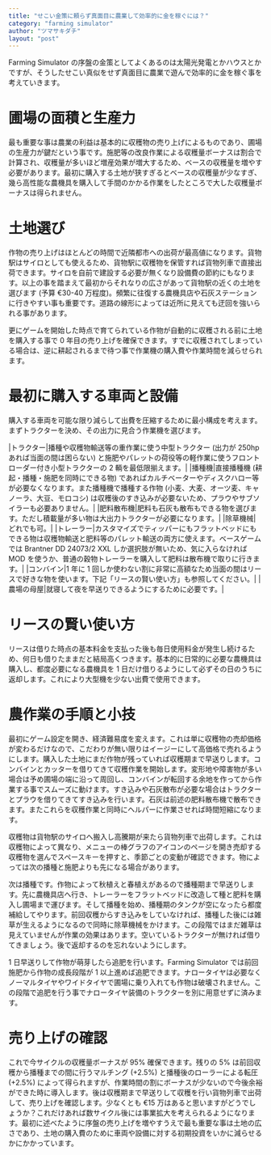 ```yaml
---
title: "せこい金策に頼らず真面目に農業して効率的に金を稼ぐには？"
category: "farming simulator"
author: "ツマサキダチ"
layout: "post"
---
```

Farming Simulator の序盤の金策としてよくあるのは太陽光発電とかハウスとかですが、そうしたせこい真似をせず真面目に農業で遊んで効率的に金を稼ぐ事を考えていきます。

# 圃場の面積と生産力

最も重要な事は農業の利益は基本的に収穫物の売り上げによるものであり、圃場の生産力が鍵だという事です。施肥等の改良作業による収穫量ボーナスは割合で計算され、収穫量が多いほど増産効果が増大するため、ベースの収穫量を増やす必要があります。最初に購入する土地が狭すぎるとベースの収穫量が少なすぎ、幾ら高性能な農機具を購入して手間のかかる作業をしたところで大した収穫量ボーナスは得られません。

# 土地選び

作物の売り上げはほとんどの時間で近隣都市への出荷が最高値になります。貨物駅はサイロとしても使えるため、貨物駅に収穫物を保管すれば貨物列車で直接出荷できます。サイロを自前で建設する必要が無くなり設備費の節約にもなります。以上の事を踏まえて最初からそれなりの広さがあって貨物駅の近くの土地を選びます (予算 €30-40 万程度)。頻繁に往復する農機具店や石灰ステーションに行きやすい事も重要です。道路の線形によっては近所に見えても迂回を強いられる事があります。

更にゲームを開始した時点で育てられている作物が自動的に収穫される前に土地を購入する事で 0 年目の売り上げを確保できます。すでに収穫されてしまっている場合は、逆に耕起されるまで待つ事で作業機の購入費や作業時間を減らせられます。

# 最初に購入する車両と設備

購入する車両を可能な限り減らして出費を圧縮するために最小構成を考えます。まずトラクターを決め、その出力に見合う作業機を選びます。

|トラクター|播種や収穫物輸送等の重作業に使う中型トラクター (出力が 250hp あれば当面の間は困らない) と施肥やパレットの荷役等の軽作業に使うフロントローダー付き小型トラクターの 2 輌を最低限揃えます。|
|播種機|直接播種機 (耕起・播種・施肥を同時にできる物) であればカルチベーターやディスクハロー等が必要なくなります。また播種機で播種する作物 (小麦、大麦、オーツ麦、キャノーラ、大豆、モロコシ) は収穫後のすき込みが必要ないため、プラウやサブソイラーも必要ありません。|
|肥料散布機|肥料も石灰も散布もできる物を選びます。ただし積載量が多い物は大出力トラクターが必要になります。|
|除草機械|どれでも可。|
|トレーラー|カスタマイズでティッパーにもフラットベッドにもできる物は収穫物輸送と肥料等のパレット輸送の両方に使えます。ベースゲームでは Brantner DD 24073/2 XXL しか選択肢が無いため、気に入らなければ MOD を使うか、普通の穀物トレーラーを購入して肥料は散布機で取りに行きます。|
|コンバイン|1 年に 1 回しか使わない割に非常に高額なため当面の間はリースで好きな物を使います。下記「リースの賢い使い方」も参照してください。|
|農場の母屋|就寝して夜を早送りできるようにするために必要です。|

# リースの賢い使い方

リースは借りた時点の基本料金を支払った後も毎日使用料金が発生し続けるため、何日も借りたままだと結局高くつきます。基本的に日常的に必要な農機具は購入し、都度必要になる農機具を 1 日だけ借りるようにして必ずその日のうちに返却します。これにより大型機を少ない出費で使用できます。

# 農作業の手順と小技

最初にゲーム設定を開き、経済難易度を変えます。これは単に収穫物の売却価格が変わるだけなので、こだわりが無い限りはイージーにして高価格で売れるようにします。購入した土地にまだ作物が残っていれば収穫期まで早送りします。コンバインとカッターを借りてきて収穫作業を開始します。変形地や障害物が多い場合は予め圃場の端に沿って周回し、コンバインが転回する余地を作ってから作業する事でスムーズに動けます。すき込みや石灰散布が必要な場合はトラクターとプラウを借りてきてすき込みを行います。石灰は前述の肥料散布機で散布できます。またこれらを収穫作業と同時にヘルパーに作業させれば時間短縮になります。

収穫物は貨物駅のサイロへ搬入し高騰期が来たら貨物列車で出荷します。これは収穫物によって異なり、メニューの棒グラフのアイコンのページを開き売却する収穫物を選んでスペースキーを押すと、季節ごとの変動が確認できます。物によっては次の播種と施肥よりも先になる場合があります。

次は播種です。作物によって秋植えと春植えがあるので播種期まで早送りします。先に農機具店へ行き、トレーラーをフラットベッドに改造して種と肥料を購入し圃場まで運びます。そして播種を始め、播種期のタンクが空になったら都度補給してやります。前回収穫からすき込みをしていなければ、播種した後には雑草が生えるようになるので同時に除草機械をかけます。この段階ではまだ雑草は見えていませんが作業の効果はあります。空いているトラクターが無ければ借りてきましょう。後で返却するのを忘れないようにします。

1 日早送りして作物が萌芽したら追肥を行います。Farming Simulator では前回施肥から作物の成長段階が 1 以上進めば追肥できます。ナロータイヤは必要なくノーマルタイヤやワイドタイヤで圃場に乗り入れても作物は破壊されません。この段階で追肥を行う事でナロータイヤ装備のトラクターを別に用意せずに済みます。

# 売り上げの確認

これで今サイクルの収穫量ボーナスが 95% 確保できます。残りの 5% は前回収穫から播種までの間に行うマルチング (+2.5%) と播種後のローラーによる転圧 (+2.5%) によって得られますが、作業時間の割にボーナスが少ないので今後余裕ができた時に導入します。後は収穫期まで早送りして収穫を行い貨物列車で出荷して、売り上げを確認します。少なくとも €15 万はあると思いますがどうでしょうか？これだけあれば数サイクル後には事業拡大を考えられるようになります。最初に述べたように序盤の売り上げを増やすうえで最も重要な事は土地の広さであり、土地の購入費のために車両や設備に対する初期投資をいかに減らせるかにかかっています。
